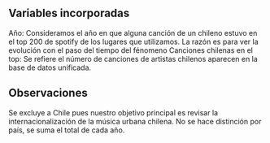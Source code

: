 ## Variables incorporadas
Año: Consideramos el año en que alguna canción de un chileno estuvo en el top 200 de spotify de los lugares que utilizamos. La razón es para ver la evolución con el paso del tiempo del fénomeno
Canciones chilenas en el top: Se refiere el número de canciones de artistas chilenos aparecen en la base de datos unificada.
## Observaciones
Se excluye a Chile pues nuestro objetivo principal es revisar la internacionalización de la música urbana chilena.
No se hace distinción por país, se suma el total de cada año.
